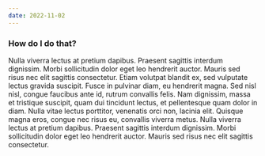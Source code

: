 ```yaml
---
date: 2022-11-02
---
```

<h3 class="accordion">How do I do that?</h3>
<div class="accordion__panel">
Nulla viverra lectus at pretium dapibus. Praesent sagittis interdum dignissim. Morbi sollicitudin dolor eget leo hendrerit auctor. Mauris sed risus nec elit sagittis consectetur. Etiam volutpat blandit ex, sed vulputate lectus gravida suscipit. Fusce in pulvinar diam, eu hendrerit magna. Sed nisl nisl, congue faucibus ante id, rutrum convallis felis. Nam dignissim, massa et tristique suscipit, quam dui tincidunt lectus, et pellentesque quam dolor in diam. Nulla vitae lectus porttitor, venenatis orci non, lacinia elit. Quisque magna eros, congue nec risus eu, convallis viverra metus. Nulla viverra lectus at pretium dapibus. Praesent sagittis interdum dignissim. Morbi sollicitudin dolor eget leo hendrerit auctor. Mauris sed risus nec elit sagittis consectetur. 
</div>
